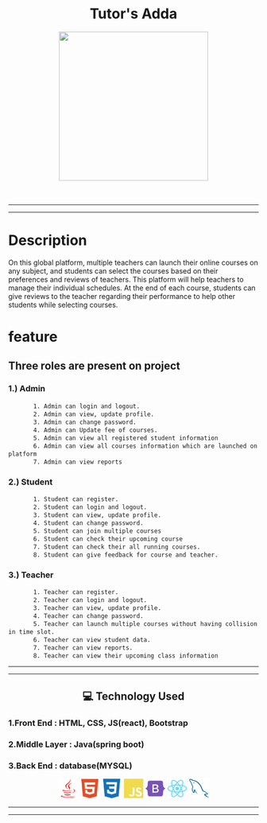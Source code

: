 <h1 align="center"> Tutor's Adda </h1>
<p align="center">
<img height="300" width="300"  src="https://github.com/Dilip2116/tutor-s_adda/blob/main/ui-pages/tutor_logo.png">
</p>



<br/>

<hr>
<hr>

# Description
On this global platform, multiple teachers can launch their online courses on any subject, and students can select the courses based on their preferences and reviews of teachers. This platform will help teachers to manage their individual schedules. At the end of each course, students can give reviews to the teacher regarding their performance to help other students while selecting courses.

# feature

  ## Three roles are present on project

### 1.) Admin
           1. Admin can login and logout.
           2. Admin can view, update profile.
           3. Admin can change password.
           4. Admin can Update fee of courses.
           5. Admin can view all registered student information
           6. Admin can view all courses information which are launched on platform
           7. Admin can view reports

### 2.) Student

           1. Student can register.
           2. Student can login and logout.
           3. Student can view, update profile.
           4. Student can change password.
           5. Student can join multiple courses 
           6. Student can check their upcoming course
           7. Student can check their all running courses. 
           8. Student can give feedback for course and teacher.

### 3.) Teacher
           1. Teacher can register.
           2. Teacher can login and logout.
           3. Teacher can view, update profile.
           4. Teacher can change password.
           5. Teacher can launch multiple courses without having collision in time slot.
           6. Teacher can view student data.
           7. Teacher can view reports.
           8. Teacher can view their upcoming class information



<hr>
<hr>
<h2 align="center"> 💻 Technology Used </h2>

<h3>1.Front End : HTML, CSS, JS(react), Bootstrap<h3> 
<h3>2.Middle  Layer  :  Java(spring boot)</h3>  
<h3>3.Back End : database(MYSQL)</h3>

<p align="center">



 
<img height="40" src="https://github.com/devicons/devicon/blob/master/icons/java/java-plain.svg">
<img height="40" src="https://github.com/devicons/devicon/blob/master/icons/html5/html5-plain.svg">
<img height="40" src="https://github.com/devicons/devicon/blob/master/icons/css3/css3-plain.svg">
<img height="40" src="https://github.com/devicons/devicon/blob/master/icons/javascript/javascript-plain.svg">
<img height="40" src="https://github.com/devicons/devicon/blob/master/icons/bootstrap/bootstrap-plain.svg">
<img height="40" src="https://github.com/devicons/devicon/blob/master/icons/react/react-original.svg">
<img height="40" src="https://github.com/devicons/devicon/blob/master/icons/mysql/mysql-plain.svg">
</p>
 <hr/>
 <hr>








